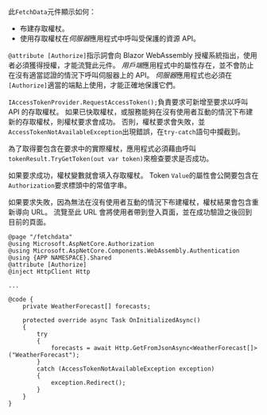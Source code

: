 此`FetchData`元件顯示如何：

* 布建存取權杖。
* 使用存取權杖在*伺服器*應用程式中呼叫受保護的資源 API。

`@attribute [Authorize]`指示詞會向 Blazor WebAssembly 授權系統指出，使用者必須獲得授權，才能流覽此元件。 *用戶端*應用程式中的屬性存在，並不會防止在沒有適當認證的情況下呼叫伺服器上的 API。 *伺服器*應用程式也必須在`[Authorize]`適當的端點上使用，才能正確地保護它們。

`IAccessTokenProvider.RequestAccessToken();`負責要求可新增至要求以呼叫 API 的存取權杖。 如果已快取權杖，或服務能夠在沒有使用者互動的情況下布建新的存取權杖，則權杖要求會成功。 否則，權杖要求會失敗，並`AccessTokenNotAvailableException`出現錯誤，在`try-catch`語句中攔截到。

為了取得要包含在要求中的實際權杖，應用程式必須藉由呼叫`tokenResult.TryGetToken(out var token)`來檢查要求是否成功。 

如果要求成功，權杖變數就會填入存取權杖。 Token `Value`的屬性會公開要包含在`Authorization`要求標頭中的常值字串。

如果要求失敗，因為無法在沒有使用者互動的情況下布建權杖，權杖結果會包含重新導向 URL。 流覽至此 URL 會將使用者帶到登入頁面，並在成功驗證之後回到目前的頁面。

```razor
@page "/fetchdata"
@using Microsoft.AspNetCore.Authorization
@using Microsoft.AspNetCore.Components.WebAssembly.Authentication
@using {APP NAMESPACE}.Shared
@attribute [Authorize]
@inject HttpClient Http

...

@code {
    private WeatherForecast[] forecasts;

    protected override async Task OnInitializedAsync()
    {
        try
        {
            forecasts = await Http.GetFromJsonAsync<WeatherForecast[]>("WeatherForecast");
        }
        catch (AccessTokenNotAvailableException exception)
        {
            exception.Redirect();
        }
    }
}
```
